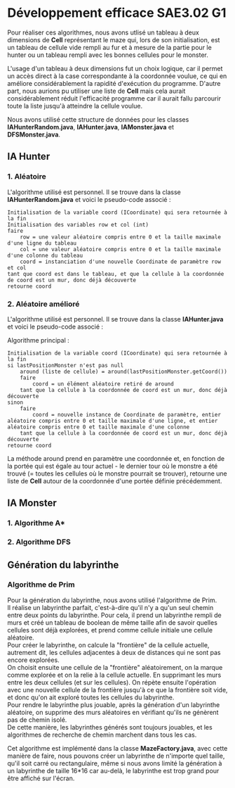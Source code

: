 # Développement efficace SAE3.02 G1

Pour réaliser ces algorithmes, nous avons utlisé un tableau à deux dimensions de **Cell** représentant le maze qui, lors de son initialisation, est un tableau de cellule vide rempli au fur et à mesure de la partie pour le hunter ou un tableau rempli avec les bonnes cellules pour le monster.

L'usage d'un tableau à deux dimensions fut un choix logique, car il permet un accès direct à la case correspondante à la coordonnée voulue, ce qui en améliore considérablement la rapidité d'exécution du programme. D'autre part, nous aurions pu utiliser une liste de **Cell** mais cela aurait considérablement réduit l'efficacité programme car il aurait fallu parcourir toute la liste jusqu'à atteindre la cellule voulue.

Nous avons utilisé cette structure de données pour les classes **IAHunterRandom.java**, **IAHunter.java**, **IAMonster.java** et **DFSMonster.java**.

## IA Hunter

### 1. Aléatoire
L'algorithme utilisé est personnel. Il se trouve dans la classe **IAHunterRandom.java** et voici le pseudo-code associé :

```
Initialisation de la variable coord (ICoordinate) qui sera retournée à la fin
Initialisation des variables row et col (int)
faire
    row = une valeur aléatoire compris entre 0 et la taille maximale d'une ligne du tableau
    col = une valeur aléatoire compris entre 0 et la taille maximale d'une colonne du tableau
    coord = instanciation d'une nouvelle Coordinate de paramètre row et col
tant que coord est dans le tableau, et que la cellule à la coordonnée de coord est un mur, donc déjà découverte
retourne coord
```

### 2. Aléatoire amélioré

L'algorithme utilisé est personnel. Il se trouve dans la classe **IAHunter.java** et voici le pseudo-code associé :

Algorithme principal :
```
Initialisation de la variable coord (ICoordinate) qui sera retournée à la fin
si lastPositionMonster n'est pas null
    around (liste de cellule) = around(lastPositionMonster.getCoord())
    faire
        coord = un élément aléatoire retiré de around
    tant que la cellule à la coordonnée de coord est un mur, donc déjà découverte
sinon
    faire
        coord = nouvelle instance de Coordinate de paramètre, entier aléatoire compris entre 0 et taille maximale d'une ligne, et entier aléatoire compris entre 0 et taille maximale d'une colonne
    tant que la cellule à la coordonnée de coord est un mur, donc déjà découverte
retourne coord
```
La méthode around prend en paramètre une coordonnée et, en fonction de la portée qui est égale au tour actuel - le dernier tour où le monstre a été trouvé (= toutes les cellules où le monstre pourrait se trouver), retourne une liste de **Cell** autour de la coordonnée d'une portée définie précédemment.

## IA Monster

### 1. Algorithme A*

### 2. Algorithme DFS

## Génération du labyrinthe

### Algorithme de Prim

Pour la génération du labyrinthe, nous avons utilisé l'algorithme de Prim.  
Il réalise un labyrinthe parfait, c'est-à-dire qu'il n'y a qu'un seul chemin entre deux points du labyrinthe.
Pour cela, il prend un labyrinthe rempli de murs et créé un tableau de boolean de même taille afin de savoir quelles cellules sont déjà explorées, et prend comme cellule initiale une cellule aléatoire.  
Pour créer le labyrinthe, on calcule la "frontière" de la cellule actuelle, autrement dit, les cellules adjacentes à deux de distances qui ne sont pas encore explorées.  
On choisit ensuite une cellule de la "frontière" aléatoirement, on la marque comme explorée et on la relie à la cellule actuelle. En supprimant les murs entre les deux cellules (et sur les cellules).
On répète ensuite l'opération avec une nouvelle cellule de la frontière jusqu'à ce que la frontière soit vide, et donc qu'on ait exploré toutes les cellules du labyrinthe.  
Pour rendre le labyrinthe plus jouable, après la génération d'un labyrinthe aléatoire, on supprime des murs aléatoires en vérifiant qu'ils ne génèrent pas de chemin isolé.  
De cette manière, les labyrinthes générés sont toujours jouables, et les algorithmes de recherche de chemin marchent dans tous les cas.

Cet algorithme est implémenté dans la classe **MazeFactory.java**, avec cette manière de faire, nous pouvons créer un labyrinthe de n'importe quel taille, qu'il soit carré ou rectangulaire, même si nous avons limité la génération à un labyrinthe de taille 16*16 car au-delà, le labyrinthe est trop grand pour être affiché sur l'écran.